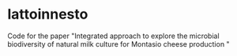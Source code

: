 # lattoinnesto
Code for the paper "Integrated approach to explore the microbial biodiversity of natural milk culture for Montasio cheese production "
